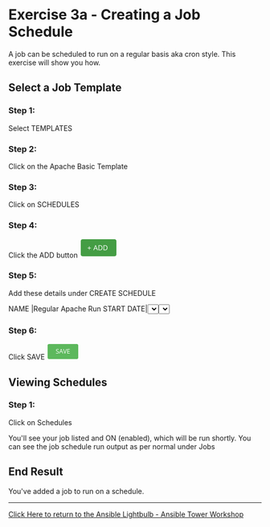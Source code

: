 # Exercise 3a - Creating a Job Schedule

A job can be scheduled to run on a regular basis aka cron style. This exercise will show you how.


## Select a Job Template

### Step 1:

Select TEMPLATES

### Step 2:

Click on the Apache Basic Template

### Step 3:

Click on SCHEDULES

### Step 4:

Click the ADD button ![Add button](at_add.png)

### Step 5:

Add these details under CREATE SCHEDULE

NAME |Regular Apache Run
START DATE|<Select todays date>
START TIME|<Select a time a couple of minutes from now>
LOCAL TIME ZONE|Europe/London
REPEAT FREQUENCY|None (run once)

### Step 6:
Click SAVE ![Save button](at_save.png)

## Viewing Schedules

### Step 1:
Click on Schedules

You'll see your job listed and ON (enabled), which will be run shortly.
You can see the job schedule run output as per normal under Jobs

## End Result
You've added a job to run on a schedule.

---

[Click Here to return to the Ansible Lightbulb - Ansible Tower Workshop](../README.md)

